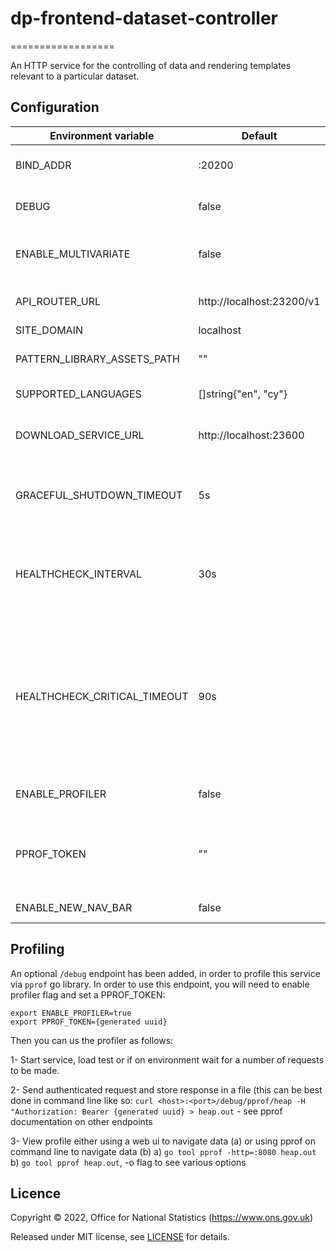 # dp-frontend-dataset-controller

==================

An HTTP service for the controlling of data and rendering templates relevant to a particular dataset.

## Configuration

| Environment variable         | Default                   | Description                                                                                                                                           |
| ---------------------------- | ------------------------- | ----------------------------------------------------------------------------------------------------------------------------------------------------- |
| BIND_ADDR                    | :20200                    | The host and port to bind to.                                                                                                                         |
| DEBUG                        | false                     | Enable debug mode                                                                                                                                     |
| ENABLE_MULTIVARIATE          | false                     | Enable 2021 [multivariate datasets](https://github.com/ONSdigital/dp-dataset-api/blob/5f9f4218b65aae4803809f4a876e9f72b9bf5305/models/dataset.go#L43) |
| API_ROUTER_URL               | http://localhost:23200/v1 | The URL of the [dp-api-router](https://github.com/ONSdigital/dp-api-router)                                                                           |
| SITE_DOMAIN                  | localhost                 |
| PATTERN_LIBRARY_ASSETS_PATH  | ""                        | Pattern library location                                                                                                                              |
| SUPPORTED_LANGUAGES          | []string{"en", "cy"}      | Supported languages                                                                                                                                   |
| DOWNLOAD_SERVICE_URL         | http://localhost:23600    | The URL of [dp-download-service](https://www.github.com/ONSdigital/dp-download-service).                                                              |
| GRACEFUL_SHUTDOWN_TIMEOUT    | 5s                        | The graceful shutdown timeout in seconds                                                                                                              |
| HEALTHCHECK_INTERVAL         | 30s                       | The time between calling healthcheck endpoints for check subsystems                                                                                   |
| HEALTHCHECK_CRITICAL_TIMEOUT | 90s                       | The time taken for the health changes from warning state to critical due to subsystem check failures                                                  |
| ENABLE_PROFILER              | false                     | Flag to enable go profiler                                                                                                                            |
| PPROF_TOKEN                  | ""                        | The profiling token to access service profiling                                                                                                       |
| ENABLE_NEW_NAV_BAR           | false                     | Enable new nav bar                                                                                                                                    |

## Profiling

An optional `/debug` endpoint has been added, in order to profile this service via `pprof` go library.
In order to use this endpoint, you will need to enable profiler flag and set a PPROF_TOKEN:

```
export ENABLE_PROFILER=true
export PPROF_TOKEN={generated uuid}
```

Then you can us the profiler as follows:

1- Start service, load test or if on environment wait for a number of requests to be made.

2- Send authenticated request and store response in a file (this can be best done in command line like so: `curl <host>:<port>/debug/pprof/heap -H "Authorization: Bearer {generated uuid} > heap.out` - see pprof documentation on other endpoints

3- View profile either using a web ui to navigate data (a) or using pprof on command line to navigate data (b)
a) `go tool pprof -http=:8080 heap.out`
b) `go tool pprof heap.out`, -o flag to see various options

## Licence

Copyright ©‎ 2022, Office for National Statistics (https://www.ons.gov.uk)

Released under MIT license, see [LICENSE](LICENSE.md) for details.

